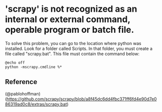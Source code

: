# 'scrapy' is not recognized as an internal or external command, operable program or batch file.

To solve this problem, you can go to the location where python was installed. 
Look for a folder called Scripts. In that folder, you must create a file called 
"scrapy.bat". This file must contain the command below:

``` batch
@echo off
python -mscrapy.cmdline %*
```
## Reference
(@pablohoffman) (https://github.com/scrapy/scrapy/blob/a8f45dc6dd4fbc371ff6fd4e90d7e086319ad0c8/extras/scrapy.bat)

